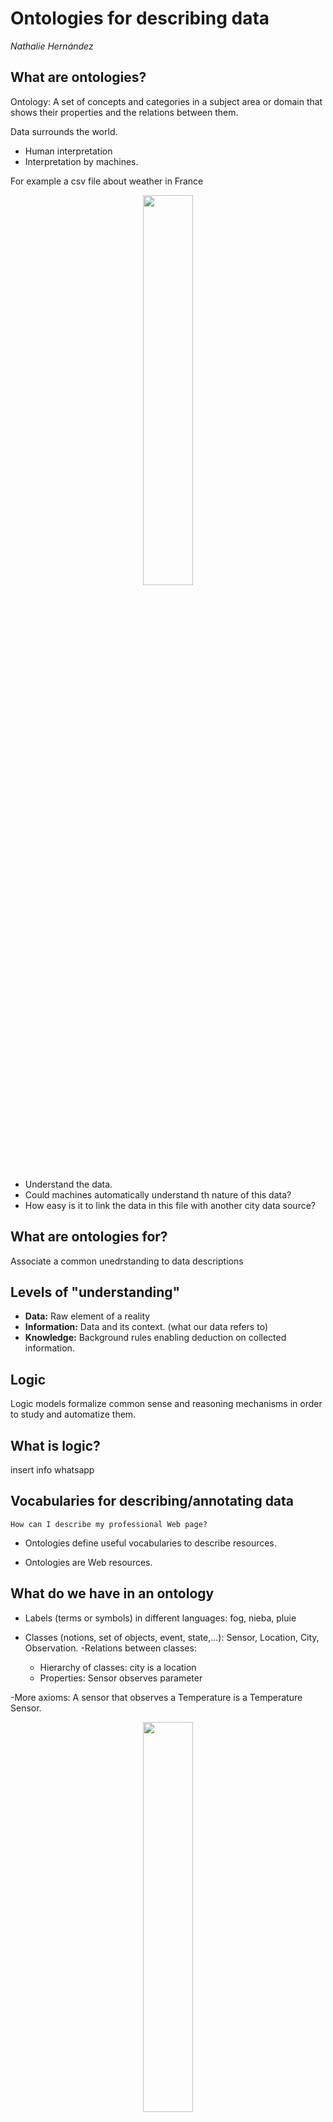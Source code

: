 # Ontologies for describing data
_Nathalie Hernández_

## **What are ontologies?**
Ontology: A set of concepts and categories in a subject area or domain that shows their properties and the relations between them.

Data surrounds the world. 

- Human interpretation
- Interpretation by machines.

For example a csv file about weather in France
<p align="center">
        <img width="40%" src="https://raw.githubusercontent.com/saracarolina12/IA_School/master/MUFRAMEX/Ontologies/imgs/weatherCSV.png"> </img>
</p>

- Understand the data.
- Could machines automatically understand th nature of this data?
- How easy is it to link the data in this file with another city data source?


## **What are ontologies for?**
Associate a common unedrstanding to data descriptions


## **Levels of "understanding"**

- __Data:__ Raw element of a reality
- __Information:__ Data and its context. (what our data refers to)
- __Knowledge:__ Background rules enabling deduction on collected information.

## **Logic**

Logic models formalize common sense and reasoning mechanisms in order to study and automatize them.

## **What is logic?**

insert info whatsapp

##  **Vocabularies for describing/annotating data**
    How can I describe my professional Web page?
- Ontologies define useful vocabularies to describe resources.

- Ontologies are Web resources.


## **What do we have in an ontology**
- Labels (terms or symbols) in different languages: fog, nieba, pluie
- Classes (notions, set of objects, event, state,...): Sensor, Location, City, Observation.
-Relations between classes:
    
    - Hierarchy of classes: city is a location
    - Properties: Sensor observes parameter

-More axioms: A sensor that observes a Temperature is a Temperature Sensor.


<p align="center">
    <img width="40%" src="https://raw.githubusercontent.com/saracarolina12/IA_School/master/MUFRAMEX/Ontologies/imgs/SWT.png"> </img>
</p>

## **IRI Intenationalized Resource Identifier**
- Unique indentification of resources on the Web.
- Evolution of the notion of URL for internationalization.
